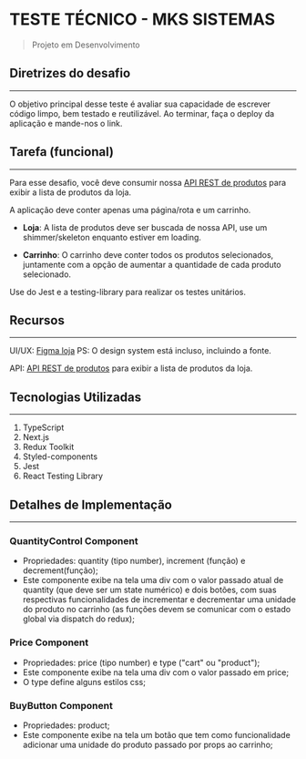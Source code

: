 # TESTE TÉCNICO - MKS SISTEMAS

> Projeto em Desenvolvimento

## Diretrizes do desafio

---

O objetivo principal desse teste é avaliar sua capacidade de escrever código limpo, bem testado e reutilizável. Ao terminar, faça o deploy da aplicação e mande-nos o link.

## Tarefa (funcional)

---

Para esse desafio, você deve consumir nossa [API REST de produtos](https://mks-frontend-challenge-api.herokuapp.com/api-docs/) para exibir a lista de produtos da loja.

A aplicação deve conter apenas uma página/rota e um carrinho.

- <b>Loja</b>: A lista de produtos deve ser buscada de nossa API, use um shimmer/skeleton enquanto estiver em loading.

- <b>Carrinho</b>: O carrinho deve conter todos os produtos selecionados, juntamente com a opção de aumentar a quantidade de cada produto selecionado.

Use do Jest e a testing-library para realizar os testes unitários.

## Recursos

---

UI/UX: [Figma loja](https://www.figma.com/file/Z4z8osDbK1ET7cjNzFRMrK/MKS-Front-end-challenge?node-id=0%3A1) PS: O design system está incluso, incluindo a fonte.

API: [API REST de produtos](https://mks-frontend-challenge-api.herokuapp.com/api-docs/) para exibir a lista de produtos da loja.

## Tecnologias Utilizadas

---

1. TypeScript
2. Next.js
3. Redux Toolkit
4. Styled-components
5. Jest
6. React Testing Library

## Detalhes de Implementação

---

### QuantityControl Component

- Propriedades: quantity (tipo number), increment (função) e decrement(função);
- Este componente exibe na tela uma div com o valor passado atual de quantity (que deve ser um state numérico) e dois botões, com suas respectivas funcionalidades de incrementar e decrementar uma unidade do produto no carrinho (as funções devem se comunicar com o estado global via dispatch do redux);

### Price Component

- Propriedades: price (tipo number) e type ("cart" ou "product");
- Este componente exibe na tela uma div com o valor passado em price;
- O type define alguns estilos css;

### BuyButton Component

- Propriedades: product;
- Este componente exibe na tela um botão que tem como funcionalidade adicionar uma unidade do produto passado por props ao carrinho;  
  

